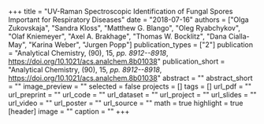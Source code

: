 +++
title = "UV-Raman Spectroscopic Identification of Fungal Spores Important for Respiratory Diseases"
date = "2018-07-16"
authors = ["Olga Zukovskaja", "Sandra Kloss", "Matthew G. Blango", "Oleg Ryabchykov", "Olaf Kniemeyer", "Axel A. Brakhage", "Thomas W. Bocklitz", "Dana Cialla-May", "Karina Weber", "Jurgen Popp"]
publication_types = ["2"]
publication = "Analytical Chemistry, (90), 15, _pp. 8912--8918_, https://doi.org/10.1021/acs.analchem.8b01038"
publication_short = "Analytical Chemistry, (90), 15, _pp. 8912--8918_, https://doi.org/10.1021/acs.analchem.8b01038"
abstract = ""
abstract_short = ""
image_preview = ""
selected = false
projects = []
tags = []
url_pdf = ""
url_preprint = ""
url_code = ""
url_dataset = ""
url_project = ""
url_slides = ""
url_video = ""
url_poster = ""
url_source = ""
math = true
highlight = true
[header]
image = ""
caption = ""
+++

